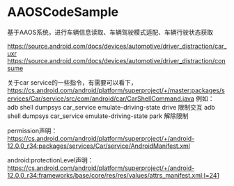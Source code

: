 # AAOSCodeSample

基于AAOS系统，进行车辆信息读取、车辆驾驶模式适配、车辆行驶状态获取

https://source.android.com/docs/devices/automotive/driver_distraction/car_uxr
https://source.android.com/docs/devices/automotive/driver_distraction/consume

关于car service的一些指令，有需要可以看下，
https://cs.android.com/android/platform/superproject/+/master:packages/services/Car/service/src/com/android/car/CarShellCommand.java
例如：
adb shell dumpsys car_service emulate-driving-state drive  限制交互
adb shell dumpsys car_service emulate-driving-state park   解除限制

permission声明：
https://cs.android.com/android/platform/superproject/+/android-12.0.0_r34:packages/services/Car/service/AndroidManifest.xml

android:protectionLevel声明：
https://cs.android.com/android/platform/superproject/+/android-12.0.0_r34:frameworks/base/core/res/res/values/attrs_manifest.xml;l=241